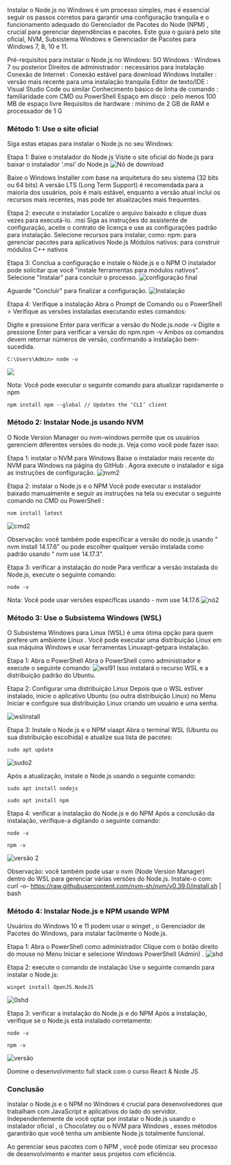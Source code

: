 Instalar o Node.js no Windows é um processo simples, mas é essencial seguir os passos corretos para garantir uma configuração tranquila e o funcionamento adequado do Gerenciador de Pacotes do Node (NPM) , crucial para gerenciar dependências e pacotes. Este guia o guiará pelo site oficial, NVM, Subsistema Windows e Gerenciador de Pacotes para Windows 7, 8, 10 e 11.

Pré-requisitos para instalar o Node.js no Windows:
SO Windows : Windows 7 ou posterior
Direitos de administrador : necessários para instalação
Conexão de Internet : Conexão estável para download
Windows Installer : versão mais recente para uma instalação tranquila
Editor de texto/IDE : Visual Studio Code ou similar
Conhecimento básico de linha de comando : familiaridade com CMD ou PowerShell
Espaço em disco : pelo menos 100 MB de espaço livre
Requisitos de hardware : mínimo de 2 GB de RAM e processador de 1 G

### Método 1: Use o site oficial
Siga estas etapas para instalar o Node.js no seu Windows:

Etapa 1: Baixe o instalador do Node.js
Visite o site oficial do Node.js para baixar o instalador '.msi' do Node.js
![Nó de download](https://media.geeksforgeeks.org/wp-content/uploads/20241119162427142042/Download-Node.webp)

Baixe o Windows Installer com base na arquitetura do seu sistema (32 bits ou 64 bits)
A versão LTS (Long Term Support) é recomendada para a maioria dos usuários, pois é mais estável, enquanto a versão atual inclui os recursos mais recentes, mas pode ter atualizações mais frequentes.

Etapa 2: execute o instalador
Localize o  arquivo baixado e clique duas vezes para executá-lo. .msi
Siga as instruções do assistente de configuração, aceite o contrato de licença e use as configurações padrão para instalação.
Selecione recursos para instalar, como:
npm: para gerenciar pacotes para aplicativos Node.js
Módulos nativos: para construir módulos C++ nativos

Etapa 3: Conclua a configuração e instale o Node.js e o NPM
O instalador pode solicitar que você "instale ferramentas para módulos nativos". Selecione "Instalar" para concluir o processo.
![configuração final](https://media.geeksforgeeks.org/wp-content/uploads/20241119164000323240/finish-setup.webp)

Aguarde "Concluir" para finalizar a configuração.
![Instalação](https://media.geeksforgeeks.org/wp-content/uploads/20241119164933020384/Installation.webp)

Etapa 4: Verifique a instalação
Abra  o Prompt de Comando  ou  o PowerShell  > Verifique as versões instaladas executando estes comandos:

Digite   e pressione Enter para verificar a versão do Node.js.node -v
Digite   e pressione Enter para verificar a versão do npm.npm -v
Ambos os comandos devem retornar números de versão, confirmando a instalação bem-sucedida.
```
C:\Users\Admin> node -v
```

![](https://media.geeksforgeeks.org/wp-content/uploads/20190311160440/Capture81.png)

Nota: Você pode executar o seguinte comando para atualizar rapidamente o npm
```
npm install npm --global // Updates the ‘CLI’ client
```

### Método 2: Instalar Node.js usando NVM
O Node Version Manager ou nvm-windows permite que os usuários gerenciem diferentes versões do node.js. Veja como você pode fazer isso:

Etapa 1: instalar o NVM para Windows
Baixe o instalador mais recente do NVM para Windows na página do GitHub . Agora execute o instalador e siga as instruções de configuração.
![nvm2](https://media.geeksforgeeks.org/wp-content/uploads/20241205180947214877/nvm2.webp)

Etapa 2: instalar o Node.js e o NPM
Você pode executar o instalador baixado manualmente e seguir as instruções na tela ou executar o seguinte comando no CMD ou PowerShell :
```
nvm install latest
```

![cmd2](https://media.geeksforgeeks.org/wp-content/uploads/20241205181229632496/cmd2.webp)

Observação: você também pode especificar a versão do node.js usando " nvm install 14.17.6" ou pode escolher qualquer versão instalada como padrão usando " nvm use 14.17.3".

Etapa 3: verificar a instalação do node
Para verificar a versão instalada do Node.js, execute o seguinte comando:
```
node -v
```

Nota: Você pode usar versões específicas usando - nvm use 14.17.6
![nó2](https://media.geeksforgeeks.org/wp-content/uploads/20241205181800822107/node2.webp)


### Método 3: Use o Subsistema Windows (WSL)
O Subsistema Windows para Linux (WSL) é uma ótima opção para quem prefere um ambiente Linux . Você pode executar uma distribuição Linux em sua máquina Windows e usar ferramentas Linuxapt-getpara instalação.

Etapa 1: Abra o PowerShell
Abra o PowerShell como administrador e execute o seguinte comando:
![wsl91](https://media.geeksforgeeks.org/wp-content/uploads/20241205182745991583/wsl91.webp)
Isso instalará o recurso WSL e a distribuição padrão do Ubuntu.

Etapa 2: Configurar uma distribuição Linux
Depois que o WSL estiver instalado, inicie o aplicativo Ubuntu (ou outra distribuição Linux) no Menu Iniciar e configure sua distribuição Linux criando um usuário e uma senha.

![wslinstall](https://media.geeksforgeeks.org/wp-content/uploads/20241205183150530926/wslinstall.webp)

Etapa 3: Instale o Node.js e o NPM viaapt
Abra o terminal WSL (Ubuntu ou sua distribuição escolhida) e atualize sua lista de pacotes:
```
sudo apt update
```

![sudo2](https://media.geeksforgeeks.org/wp-content/uploads/20241205184017517508/sudo2.webp)

Após a atualização, instale o Node.js usando o seguinte comando:

```
sudo apt install nodejs
```

```
sudo apt install npm
```

Etapa 4: verificar a instalação do Node.js e do NPM
Após a conclusão da instalação, verifique-a digitando o seguinte comando:

```
node -v
```

```
npm -v
```

![versão 2](https://media.geeksforgeeks.org/wp-content/uploads/20241205183801119481/version2.webp)

Observação: você também pode usar o nvm (Node Version Manager) dentro do WSL para gerenciar várias versões do Node.js. Instale-o com: curl -o- https://raw.githubusercontent.com/nvm-sh/nvm/v0.39.0/install.sh | bash


### Método 4: Instalar Node.js e NPM usando WPM
Usuários do Windows 10 e 11 podem usar o winget , o Gerenciador de Pacotes do Windows, para instalar facilmente o Node.js.

Etapa 1: Abra o PowerShell como administrador
Clique com o botão direito do mouse no Menu Iniciar e selecione Windows PowerShell (Admin) .
![shd](https://media.geeksforgeeks.org/wp-content/uploads/20241205184514018280/shd.webp)

Etapa 2: execute o comando de instalação
Use o seguinte comando para instalar o Node.js:

```
winget install OpenJS.NodeJS
```

![0shd](https://media.geeksforgeeks.org/wp-content/uploads/20241205184724012336/0shd.webp)

Etapa 3: verificar a instalação do Node.js e do NPM
Após a instalação, verifique se o Node.js está instalado corretamente:
```
node -v
```

```
npm -v
```

![versão](https://media.geeksforgeeks.org/wp-content/uploads/20241205184853875272/version.PNG)

Domine o desenvolvimento full stack com o curso React & Node JS

### Conclusão
Instalar o Node.js e o NPM no Windows é crucial para desenvolvedores que trabalham com JavaScript e aplicativos do lado do servidor. Independentemente de você optar por instalar o Node.js usando o instalador oficial , o Chocolatey ou o NVM para Windows , esses métodos garantirão que você tenha um ambiente Node.js totalmente funcional.

Ao gerenciar seus pacotes com o NPM , você pode otimizar seu processo de desenvolvimento e manter seus projetos com eficiência.



